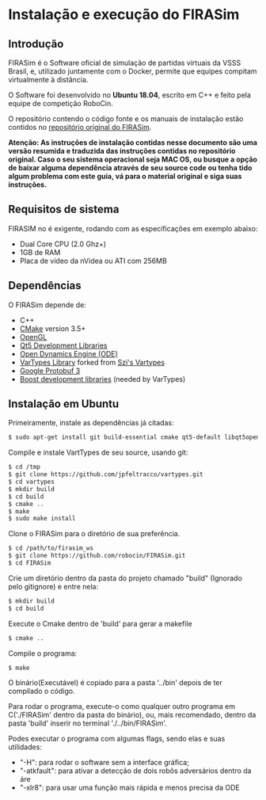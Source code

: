 # Instalação e execução do FIRASim

## Introdução

FIRASim é o Software oficial de simulação de partidas virtuais da VSSS Brasil, e, utilizado juntamente com o Docker, permite que equipes compitam virtualmente à distância.

O Software foi desenvolvido no **Ubuntu 18.04**, escrito em C++ e feito pela equipe de competição RoboCin.

O repositório contendo o código fonte e os manuais de instalação estão contidos no [repositório original do FIRASim](https://github.com/robocin/FIRASim).

**Atenção: As instruções de instalação contidas nesse documento são uma versão resumida e traduzida das instruções contidas no repositório original. Caso o seu sistema operacional seja MAC OS, ou busque a opção de baixar alguma dependência através de seu source code ou tenha tido algum problema com este guia, vá para o material original e siga suas instruções.**

## Requisitos de sistema
  
 FIRASIM no é exigente, rodando com as especificações em exemplo abaixo: 
 
- Dual Core CPU (2.0 Ghz+)
- 1GB de RAM
- Placa de vídeo da nVidea ou ATI com 256MB 

## Dependências 
  
O FIRASim depende de: 
  
- C++
- [CMake](https://cmake.org/) version 3.5+
- [OpenGL](https://www.opengl.org)
- [Qt5 Development Libraries](https://www.qt.io)
- [Open Dynamics Engine (ODE)](http://www.ode.org)
- [VarTypes Library](https://github.com/jpfeltracco/vartypes) forked from [Szi's Vartypes](https://github.com/szi/vartypes)
- [Google Protobuf 3](https://github.com/google/protobuf)
- [Boost development libraries](http://www.boost.org/) (needed by VarTypes)

## Instalação em Ubuntu
  
Primeiramente, instale as dependências já citadas:

 ```bash 
 $ sudo apt-get install git build-essential cmake qt5-default libqt5opengl5-dev libgl1-mesa-dev libglu1-mesa-dev libprotobuf-dev protobuf-compiler libode-dev libboost-dev 
 ``` 
 
 Compile e instale VartTypes de seu source, usando git:
  
 ```bash 
 $ cd /tmp 
 $ git clone https://github.com/jpfeltracco/vartypes.git 
 $ cd vartypes 
 $ mkdir build 
 $ cd build 
 $ cmake .. 
 $ make 
 $ sudo make install 
 ``` 
  
Clone o FIRASim para o diretório de sua preferência.

 ```bash 
 $ cd /path/to/firasim_ws 
 $ git clone https://github.com/robocin/FIRASim.git 
 $ cd FIRASim 
 ``` 
 
 Crie um diretório dentro da pasta do projeto chamado "build" (Ignorado pelo gitignore) e entre nela:
  
 ```bash
 $ mkdir build 
 $ cd build 
 ``` 
 
 Execute o Cmake dentro de 'build' para gerar a makefile
  
 ```bash 
 $ cmake .. 
 ``` 
 
 Compile o programa:
  
 ```bash 
 $ make 
 ``` 
 
 O binário(Executável) é copiado para a pasta '../bin' depois de ter compilado o código.
 
 Para rodar o programa, execute-o como qualquer outro programa em C('./FIRASim' dentro da pasta do binário), ou, mais recomendado, dentro da pasta 'build' inserir no terminal './../bin/FIRASim'.
 
 Podes executar o programa com algumas flags, sendo elas e suas utilidades:
 - "-H": para rodar o software sem a interface gráfica;
 - "-atkfault": para ativar a detecção de dois robôs adversários dentro da áre
 - "-xlr8": para usar uma função mais rápida e menos precisa da ODE
